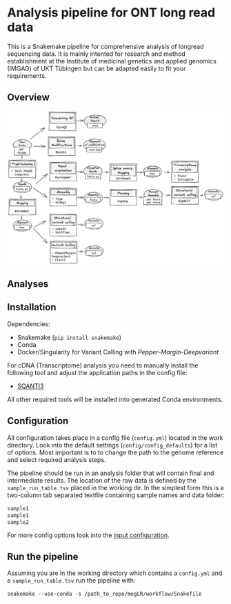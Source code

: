 # Analysis pipeline for ONT long read data

This is a Snakemake pipeline for comprehensive analysis of longread sequencing data. It is mainly intented for research and method establishment at the Institute of medicinal genetics and applied genomics (IMGAG) of UKT Tübingen but can be adapted easily to fit your requirements.

## Overview

![Pipeline overview](doc/img/flowchart_full.png)

## Analyses

## Installation

Dependencies:

- Snakemake (`pip install snakemake`)
- Conda
- Docker/Singularity for Variant Calling with _Pepper-Margin-Deepvariant_

For cDNA (Transcriptome) analysis you need to manually install the following tool and adjust the application paths in the config file:

- [SQANTI3](https://github.com/ConesaLab/SQANTI3)

All other required tools will be installed into generated Conda environments.

## Configuration

All configuration takes place in a config file (`config.yml`) located in the work directory. Look into the default settings (`config/config_defaults`) for a list of options. Most important is to to change the path to the genome reference and select required analysis steps.

The pipeline should be run in an analysis folder that will contain final and intermediate results. The location of the raw data is defined by the `sample_run_table.tsv`  placed in the working dir. In the simplest form this is a two-column tab separated textfile containing sample names and data folder:

```raw
sample1
sample1
sample2
```

For more config options look into the [input configuration](doc/data_input.md).

## Run the pipeline

Assuming you are in the working directory which contains a `config.yml` and a `sample_run_table.tsv` run the pipeline with:

```raw
snakemake --use-conda -s /path_to_repo/megLR/workflow/Snakefile
```
